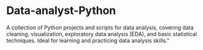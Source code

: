 # Data-analyst-Python
A collection of Python projects and scripts for data analysis, covering data cleaning, visualization, exploratory                                           data analysis (EDA), and basic statistical techniques. Ideal for learning and practicing data analysis skills."
